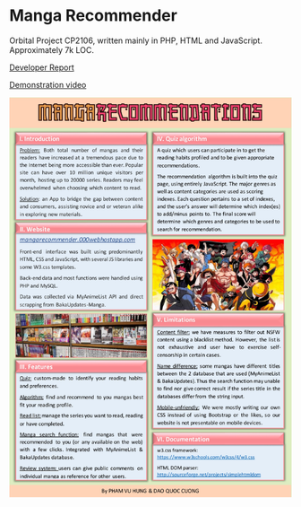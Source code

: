 # Manga Recommender
Orbital Project CP2106, written mainly in PHP, HTML and JavaScript. Approximately 7k LOC.

[Developer Report](https://drive.google.com/open?id=1HLDpCX1pqoluCbAN5D6Bz9UR5C1ONsdt)

[Demonstration video](https://drive.google.com/file/d/0B-JZMBKPVbDWQ0d2YWNiZjFtSHc/view?usp=sharing)

![Poster](docs/poster.jpg?raw=true "Poster")
